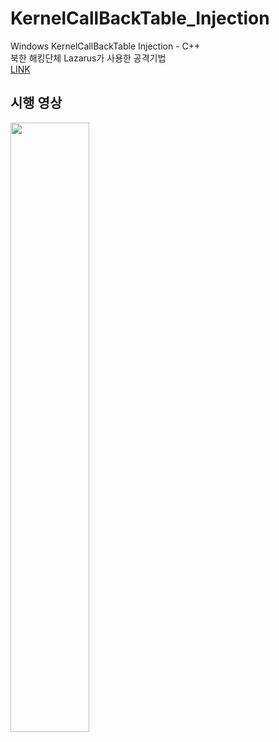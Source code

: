 # KernelCallBackTable_Injection   
Windows KernelCallBackTable Injection - C++   
북한 해킹단체 Lazarus가 사용한 공격기법   
[LINK](https://ljx-sec.github.io/kernelcallbacktable-injection)
   
## 시행 영상
<img width="50%" src="https://user-images.githubusercontent.com/63155638/217750948-05ef792c-4903-462c-b11b-fda789019909.mp4"/>
